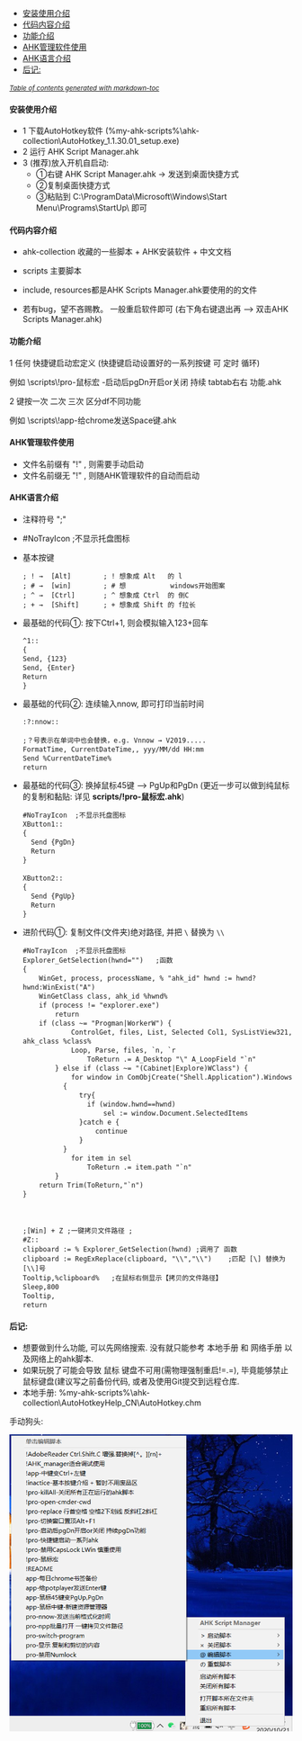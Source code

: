 - [安装使用介绍](#------)
- [代码内容介绍](#------)
- [功能介绍](#----)
- [AHK管理软件使用](#ahk------)
- [AHK语言介绍](#ahk----)
- [后记:](#---)

<small><i><a href='http://ecotrust-canada.github.io/markdown-toc/'>Table of contents generated with markdown-toc</a></i></small>


#### 安装使用介绍

- 1 下载AutoHotkey软件 (%my-ahk-scripts%\\ahk-collection\\AutoHotkey_1.1.30.01_setup.exe)    
- 2 运行 AHK Script Manager.ahk  
- 3 (推荐)放入开机自启动:  
  -  ①右键 AHK Script Manager.ahk → 发送到桌面快捷方式  
  -  ②复制桌面快捷方式  
  -  ③粘贴到 C:\ProgramData\Microsoft\Windows\Start Menu\Programs\StartUp\   即可    



#### 代码内容介绍

- ahk-collection 收藏的一些脚本 + AHK安装软件 + 中文文档  
- scripts     主要脚本
- include, resources都是AHK Scripts Manager.ahk要使用的的文件

- 若有bug，望不吝赐教。 一般重启软件即可 (右下角右键退出再 --> 双击AHK Scripts Manager.ahk)



#### 功能介绍

1 任何 快捷键启动宏定义 (快捷键启动设置好的一系列按键 可 定时 循环)

例如  \\scripts\\!pro-鼠标宏 -启动后pgDn开启or关闭 持续 tabtab右右 功能.ahk

2 键按一次 二次 三次 区分df不同功能

例如 \\scripts\\!app-给chrome发送Space键.ahk




#### AHK管理软件使用

- 文件名前缀有 "!" , 则需要手动启动
- 文件名前缀无 "!" , 则随AHK管理软件的自动而启动



#### AHK语言介绍

- 注释符号 ";"

- #NoTrayIcon  ;不显示托盘图标

- 基本按键

  ```
  ; ! →  [Alt]        ; ! 想象成 Alt   的 l  
  ; # →  [win]        ; # 想           windows开始图案  
  ; ^ →  [Ctrl]       ; ^ 想象成 Ctrl  的 倒C  
  ; + →  [Shift]      ; + 想象成 Shift 的 f拉长  
  ```

  

- 最基础的代码①:  按下Ctrl+1, 则会模拟输入123+回车

  ```
  ^1::
  {
  Send, {123}
  Send, {Enter}
  Return
  }
  ```
  
  
  
- 最基础的代码②: 连续输入nnow, 即可打印当前时间

  ```
  :?:nnow::
  
  ;？号表示在单词中也会替换，e.g. Vnnow → V2019.....
  FormatTime, CurrentDateTime,, yyy/MM/dd HH:mm
  Send %CurrentDateTime%
  return
  ```
  
  



- 最基础的代码③:  换掉鼠标45键 --> PgUp和PgDn (更近一步可以做到纯鼠标的复制和黏贴: 详见 **scripts/!pro-鼠标宏.ahk**)

  ```
  #NoTrayIcon  ;不显示托盘图标
  XButton1::
  {
  	Send {PgDn}
  	Return
  }
  
  XButton2::
  {
  	Send {PgUp}
  	Return
  }
  ```
  
  
  
- 进阶代码①:  复制文件(文件夹)绝对路径, 并把 `\` 替换为 `\\`

  ```
  #NoTrayIcon  ;不显示托盘图标
  Explorer_GetSelection(hwnd="")   ;函数
  {  
      WinGet, process, processName, % "ahk_id" hwnd := hwnd? hwnd:WinExist("A")  
      WinGetClass class, ahk_id %hwnd%  
      if (process != "explorer.exe")  
          return  
      if (class ~= "Progman|WorkerW") {  
              ControlGet, files, List, Selected Col1, SysListView321, ahk_class %class%  
              Loop, Parse, files, `n, `r  
                  ToReturn .= A_Desktop "\" A_LoopField "`n"  
          } else if (class ~= "(Cabinet|Explore)WClass") {  
              for window in ComObjCreate("Shell.Application").Windows 
  			{
  				try{
                  if (window.hwnd==hwnd)  
                      sel := window.Document.SelectedItems  
  				}catch e {
  					continue
  				}
  			}
              for item in sel  
                  ToReturn .= item.path "`n"  
          }  
      return Trim(ToReturn,"`n")  
  } 
  
  
  
  ;[Win] + Z ;一键拷贝文件路径 ;
  #Z::
  clipboard := % Explorer_GetSelection(hwnd) ;调用了 函数
  clipboard := RegExReplace(clipboard, "\\","\\")    ;匹配 [\] 替换为 [\\]号     
  Tooltip,%clipboard%	;在鼠标右侧显示【拷贝的文件路径】
  Sleep,800
  Tooltip,
  return
  ```

#### 后记:

- 想要做到什么功能, 可以先网络搜索.  没有就只能参考 本地手册 和 网络手册 以及网络上的ahk脚本.
- 如果玩脱了可能会导致 鼠标 键盘不可用(需物理强制重启!=.=), 毕竟能够禁止鼠标键盘(建议写之前备份代码, 或者及使用Git提交到远程仓库.
- 本地手册:  %my-ahk-scripts%\\ahk-collection\\AutoHotkeyHelp_CN\AutoHotkey.chm

手动狗头:

![手动狗头](https://raw.githubusercontent.com/ngp320/my-ahk-scripts/master/resources/ahk_ahk-manager-ahk-%E6%89%8B%E5%8A%A8%E7%8B%97%E5%A4%B4.png)

